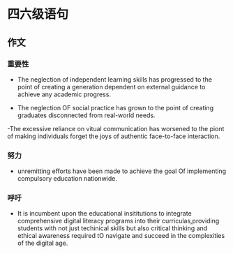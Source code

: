 # 四六级语句

## 作文

### 重要性


- The neglection of independent learning skills has progressed to the point of creating a generation dependent on external guidance to achieve any academic progress.

- The neglection OF social practice has grown to the point of creating graduates disconnected from real-world needs.

-The excessive reliance on vitual communication has worsened to the piont of making individuals forget the joys of authentic face-to-face interaction.


### 努力


- unremitting efforts have been made to achieve the goal Of implementing compulsory education nationwide.    


### 呼吁

- It is incumbent upon the educational insititutions to integrate comprehensive digital literacy programs into their curriculas,providing students with not just techinical skills but also critical thinking and ethical awareness required tO navigate and succeed in the complexities of the digital age.